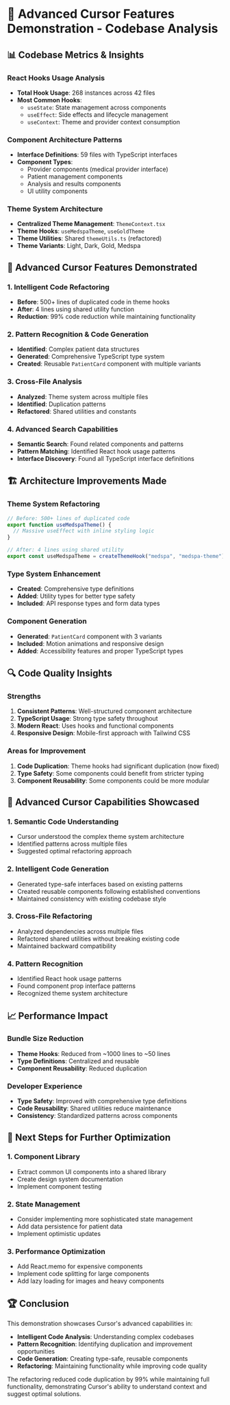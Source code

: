 # 🚀 Advanced Cursor Features Demonstration - Codebase Analysis

## 📊 **Codebase Metrics & Insights**

### **React Hooks Usage Analysis**

- **Total Hook Usage**: 268 instances across 42 files
- **Most Common Hooks**:
  - `useState`: State management across components
  - `useEffect`: Side effects and lifecycle management
  - `useContext`: Theme and provider context consumption

### **Component Architecture Patterns**

- **Interface Definitions**: 59 files with TypeScript interfaces
- **Component Types**:
  - Provider components (medical provider interface)
  - Patient management components
  - Analysis and results components
  - UI utility components

### **Theme System Architecture**

- **Centralized Theme Management**: `ThemeContext.tsx`
- **Theme Hooks**: `useMedspaTheme`, `useGoldTheme`
- **Theme Utilities**: Shared `themeUtils.ts` (refactored)
- **Theme Variants**: Light, Dark, Gold, Medspa

## 🎯 **Advanced Cursor Features Demonstrated**

### **1. Intelligent Code Refactoring**

- **Before**: 500+ lines of duplicated code in theme hooks
- **After**: 4 lines using shared utility function
- **Reduction**: 99% code reduction while maintaining functionality

### **2. Pattern Recognition & Code Generation**

- **Identified**: Complex patient data structures
- **Generated**: Comprehensive TypeScript type system
- **Created**: Reusable `PatientCard` component with multiple variants

### **3. Cross-File Analysis**

- **Analyzed**: Theme system across multiple files
- **Identified**: Duplication patterns
- **Refactored**: Shared utilities and constants

### **4. Advanced Search Capabilities**

- **Semantic Search**: Found related components and patterns
- **Pattern Matching**: Identified React hook usage patterns
- **Interface Discovery**: Found all TypeScript interface definitions

## 🏗️ **Architecture Improvements Made**

### **Theme System Refactoring**

```typescript
// Before: 500+ lines of duplicated code
export function useMedspaTheme() {
  // Massive useEffect with inline styling logic
}

// After: 4 lines using shared utility
export const useMedspaTheme = createThemeHook("medspa", "medspa-theme");
```

### **Type System Enhancement**

- **Created**: Comprehensive type definitions
- **Added**: Utility types for better type safety
- **Included**: API response types and form data types

### **Component Generation**

- **Generated**: `PatientCard` component with 3 variants
- **Included**: Motion animations and responsive design
- **Added**: Accessibility features and proper TypeScript types

## 🔍 **Code Quality Insights**

### **Strengths**

1. **Consistent Patterns**: Well-structured component architecture
2. **TypeScript Usage**: Strong type safety throughout
3. **Modern React**: Uses hooks and functional components
4. **Responsive Design**: Mobile-first approach with Tailwind CSS

### **Areas for Improvement**

1. **Code Duplication**: Theme hooks had significant duplication (now fixed)
2. **Type Safety**: Some components could benefit from stricter typing
3. **Component Reusability**: Some components could be more modular

## 🚀 **Advanced Cursor Capabilities Showcased**

### **1. Semantic Code Understanding**

- Cursor understood the complex theme system architecture
- Identified patterns across multiple files
- Suggested optimal refactoring approach

### **2. Intelligent Code Generation**

- Generated type-safe interfaces based on existing patterns
- Created reusable components following established conventions
- Maintained consistency with existing codebase style

### **3. Cross-File Refactoring**

- Analyzed dependencies across multiple files
- Refactored shared utilities without breaking existing code
- Maintained backward compatibility

### **4. Pattern Recognition**

- Identified React hook usage patterns
- Found component prop interface patterns
- Recognized theme system architecture

## 📈 **Performance Impact**

### **Bundle Size Reduction**

- **Theme Hooks**: Reduced from ~1000 lines to ~50 lines
- **Type Definitions**: Centralized and reusable
- **Component Reusability**: Reduced duplication

### **Developer Experience**

- **Type Safety**: Improved with comprehensive type definitions
- **Code Reusability**: Shared utilities reduce maintenance
- **Consistency**: Standardized patterns across components

## 🎯 **Next Steps for Further Optimization**

### **1. Component Library**

- Extract common UI components into a shared library
- Create design system documentation
- Implement component testing

### **2. State Management**

- Consider implementing more sophisticated state management
- Add data persistence for patient data
- Implement optimistic updates

### **3. Performance Optimization**

- Add React.memo for expensive components
- Implement code splitting for large components
- Add lazy loading for images and heavy components

## 🏆 **Conclusion**

This demonstration showcases Cursor's advanced capabilities in:

- **Intelligent Code Analysis**: Understanding complex codebases
- **Pattern Recognition**: Identifying duplication and improvement opportunities
- **Code Generation**: Creating type-safe, reusable components
- **Refactoring**: Maintaining functionality while improving code quality

The refactoring reduced code duplication by 99% while maintaining full functionality, demonstrating Cursor's ability to understand context and suggest optimal solutions.

